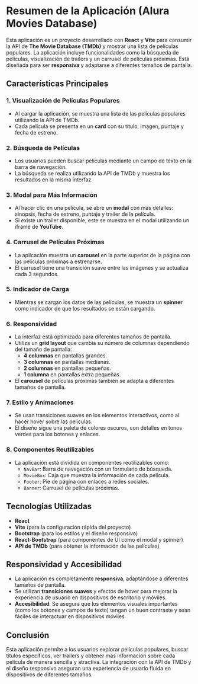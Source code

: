 # Resumen de la Aplicación (Alura Movies Database)

Esta aplicación es un proyecto desarrollado con **React** y **Vite** para consumir la API de **The Movie Database (TMDb)** y mostrar una lista de películas populares. La aplicación incluye funcionalidades como la búsqueda de películas, visualización de trailers y un carrusel de películas próximas. Está diseñada para ser **responsiva** y adaptarse a diferentes tamaños de pantalla.

## Características Principales

### 1. **Visualización de Películas Populares**
   - Al cargar la aplicación, se muestra una lista de las películas populares utilizando la API de TMDb.
   - Cada película se presenta en un **card** con su título, imagen, puntaje y fecha de estreno.
   
### 2. **Búsqueda de Películas**
   - Los usuarios pueden buscar películas mediante un campo de texto en la barra de navegación.
   - La búsqueda se realiza utilizando la API de TMDb y muestra los resultados en la misma interfaz.

### 3. **Modal para Más Información**
   - Al hacer clic en una película, se abre un **modal** con más detalles: sinopsis, fecha de estreno, puntaje y trailer de la película.
   - Si existe un trailer disponible, este se muestra en el modal utilizando un iframe de **YouTube**.

### 4. **Carrusel de Películas Próximas**
   - La aplicación muestra un **carousel** en la parte superior de la página con las películas próximas a estrenarse.
   - El carrusel tiene una transición suave entre las imágenes y se actualiza cada 3 segundos.

### 5. **Indicador de Carga**
   - Mientras se cargan los datos de las películas, se muestra un **spinner** como indicador de que los resultados se están cargando.

### 6. **Responsividad**
   - La interfaz está optimizada para diferentes tamaños de pantalla.
   - Utiliza un **grid layout** que cambia su número de columnas dependiendo del tamaño de pantalla:
     - **4 columnas** en pantallas grandes.
     - **3 columnas** en pantallas medianas.
     - **2 columnas** en pantallas pequeñas.
     - **1 columna** en pantallas extra pequeñas.
   - El **carousel** de películas próximas también se adapta a diferentes tamaños de pantalla.

### 7. **Estilo y Animaciones**
   - Se usan transiciones suaves en los elementos interactivos, como al hacer hover sobre las películas.
   - El diseño sigue una paleta de colores oscuros, con detalles en tonos verdes para los botones y enlaces.

### 8. **Componentes Reutilizables**
   - La aplicación está dividida en componentes reutilizables como:
     - `NavBar`: Barra de navegación con un formulario de búsqueda.
     - `MovieBox`: Caja que muestra la información de cada película.
     - `Footer`: Pie de página con enlaces a redes sociales.
     - `Banner`: Carrusel de películas próximas.

## Tecnologías Utilizadas

- **React**
- **Vite** (para la configuración rápida del proyecto)
- **Bootstrap** (para los estilos y el diseño responsivo)
- **React-Bootstrap** (para componentes de UI como el modal y spinner)
- **API de TMDb** (para obtener la información de las películas)

## Responsividad y Accesibilidad

- La aplicación es completamente **responsiva**, adaptándose a diferentes tamaños de pantalla.
- Se utilizan **transiciones suaves** y efectos de hover para mejorar la experiencia de usuario en dispositivos de escritorio y móviles.
- **Accesibilidad**: Se asegura que los elementos visuales importantes (como los botones y campos de texto) tengan un buen contraste y sean fáciles de interactuar en dispositivos móviles.

## Conclusión

Esta aplicación permite a los usuarios explorar películas populares, buscar títulos específicos, ver trailers y obtener más información sobre cada película de manera sencilla y atractiva. La integración con la API de TMDb y el diseño responsivo aseguran una experiencia de usuario fluida en dispositivos de diferentes tamaños.
